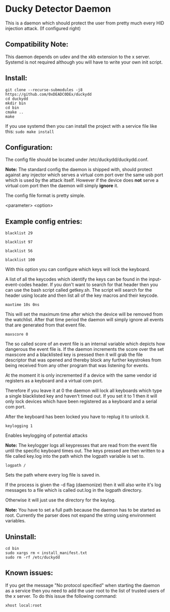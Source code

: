 # Ducky Detector Daemon
This is a daemon which should protect the user from pretty much every HID injection attack.
(If configured right)

## Compatibility Note:
This daemon depends on udev and the xkb extension to the x server. Systemd is not required
although you will have to write your own init script.

## Install:
```
git clone --recurse-submodules -j8 https://github.com/0xDEADC0DEx/duckydd
cd duckydd
mkdir bin
cd bin
cmake ..
make
```

If you use systemd then you can install the project with a service file like this:
`sudo make install`

## Configuration:
The config file should be located under /etc/duckydd/duckydd.conf.

__Note:__ The standard config the daemon is shipped with, should
protect against any injector which serves a virtual com port over
the same usb port which is used by the attack itself.
However if the device does __not__ serve a virtual com port
then the daemon will simply __ignore__ it.

The config file format is pretty simple.

\<parameter> \<option>

## Example config entries:
`blacklist 29`

`blacklist 97`

`blacklist 56`

`blacklist 100`

With this option you can configure which keys will lock the keyboard.

A list of all the keycodes which identify the keys can be found in
the input-event-codes header. If you don't want to search
for that header then you can use the bash script called getkey.sh.
The script will search for the header using locate and then list
all of the key macros and their keycode.


`maxtime 10s 0ns`

This will set the maximum time after which the device will be
removed from the watchlist. After that time period the daemon
will simply ignore all events that are generated from that event file.


`maxscore 0`

The so called score of an event file is an internal variable which depicts
how dangerous the event file is. If the daemon increments the score over the set maxscore
and a blacklisted key is pressed then it will grab the file descriptor that was opened
and thereby block any further keystrokes from being received from any other program
that was listening for events. 

At the moment it is only incremented if a device with the same
vendor id registers as a keyboard and a virtual com port.

Therefore if you leave it at 0 the daemon will lock all keyboards
which type a single blacklisted key and haven't timed out.
If you set it to 1 then it will only lock devices which have been registered
as a keyboard and a serial com port.


After the keyboard has been locked you have to replug it
to unlock it.

`keylogging 1`

Enables keylogging of potential attacks

__Note:__ The keylogger logs all keypresses that are read from the event file
until the specific keyboard times out. The keys pressed are then written to a
file called key.log into the path which the logpath variable is set to.

`logpath /`

Sets the path where every log file is saved in.

If the process is given the -d flag (daemonize) then it will also write
it's log messages to a file which is called out.log in the logpath directory.

Otherwise it will just use the directory for the keylog.

__Note:__ You have to set a full path because the daemon has
to be started as root. Currently the parser does not expand the string
using environment variables.

## Uninstall:
```
cd bin
sudo xargs rm < install_manifest.txt
sudo rm -rf /etc/duckydd
```

## Known issues:
If you get the message "No protocol specified" when starting the daemon as a service
then you need to add the user root to the list of trusted users of the x server.
To do this issue the following command:

`xhost local:root`
